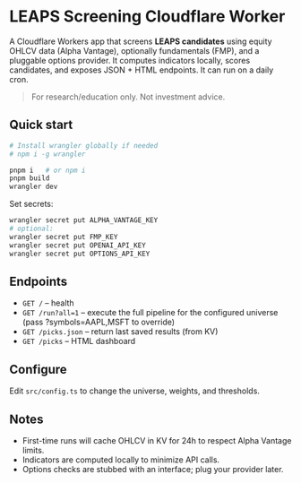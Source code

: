 
# LEAPS Screening Cloudflare Worker

A Cloudflare Workers app that screens **LEAPS candidates** using equity OHLCV data (Alpha Vantage),
optionally fundamentals (FMP), and a pluggable options provider. It computes indicators locally,
scores candidates, and exposes JSON + HTML endpoints. It can run on a daily cron.

> For research/education only. Not investment advice.

## Quick start

```bash
# Install wrangler globally if needed
# npm i -g wrangler

pnpm i   # or npm i
pnpm build
wrangler dev
```

Set secrets:
```bash
wrangler secret put ALPHA_VANTAGE_KEY
# optional:
wrangler secret put FMP_KEY
wrangler secret put OPENAI_API_KEY
wrangler secret put OPTIONS_API_KEY
```

## Endpoints
- `GET /` – health
- `GET /run?all=1` – execute the full pipeline for the configured universe (pass ?symbols=AAPL,MSFT to override)
- `GET /picks.json` – return last saved results (from KV)
- `GET /picks` – HTML dashboard

## Configure
Edit `src/config.ts` to change the universe, weights, and thresholds.

## Notes
- First-time runs will cache OHLCV in KV for 24h to respect Alpha Vantage limits.
- Indicators are computed locally to minimize API calls.
- Options checks are stubbed with an interface; plug your provider later.
